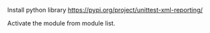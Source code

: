 Install python library https://pypi.org/project/unittest-xml-reporting/

Activate the module from module list.